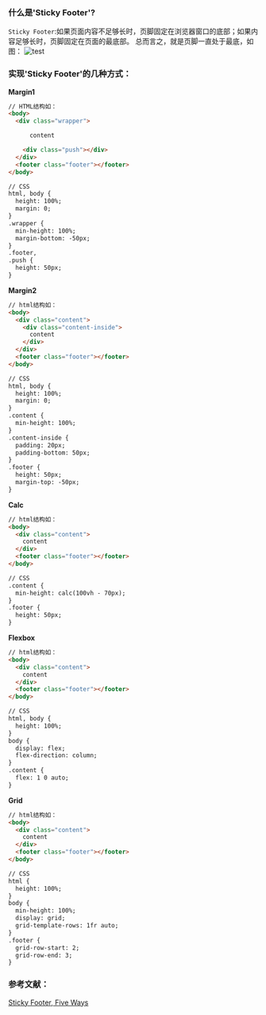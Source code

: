 ### 什么是'Sticky Footer'?

`Sticky Footer`:如果页面内容不足够长时，页脚固定在浏览器窗口的底部；如果内容足够长时，页脚固定在页面的最底部。
总而言之，就是页脚一直处于最底，如图：
![test](https://misc.aotu.io/liqinuo/sticky_02.png)


### 实现'Sticky Footer'的几种方式：

**Margin1**

```html
// HTML结构如：
<body>
  <div class="wrapper">

      content

    <div class="push"></div>
  </div>
  <footer class="footer"></footer>
</body>

// CSS
html, body {
  height: 100%;
  margin: 0;
}
.wrapper {
  min-height: 100%;
  margin-bottom: -50px;
}
.footer,
.push {
  height: 50px;
}
```

**Margin2**

```html
// html结构如：
<body>
  <div class="content">
    <div class="content-inside">
      content
    </div>
  </div>
  <footer class="footer"></footer>
</body>

// CSS
html, body {
  height: 100%;
  margin: 0;
}
.content {
  min-height: 100%;
}
.content-inside {
  padding: 20px;
  padding-bottom: 50px;
}
.footer {
  height: 50px;
  margin-top: -50px;
}
```

**Calc**

```html
// html结构如：
<body>
  <div class="content">
    content
  </div>
  <footer class="footer"></footer>
</body>

// CSS
.content {
  min-height: calc(100vh - 70px);
}
.footer {
  height: 50px;
}
```


**Flexbox**

```html
// html结构如：
<body>
  <div class="content">
    content
  </div>
  <footer class="footer"></footer>
</body>

// CSS
html, body {
  height: 100%;
}
body {
  display: flex;
  flex-direction: column;
}
.content {
  flex: 1 0 auto;
}
```


**Grid**

```html
// html结构如：
<body>
  <div class="content">
    content
  </div>
  <footer class="footer"></footer>
</body>

// CSS
html {
  height: 100%;
}
body {
  min-height: 100%;
  display: grid;
  grid-template-rows: 1fr auto;
}
.footer {
  grid-row-start: 2;
  grid-row-end: 3;
}
```

### 参考文献：
[Sticky Footer, Five Ways](https://css-tricks.com/couple-takes-sticky-footer/)
